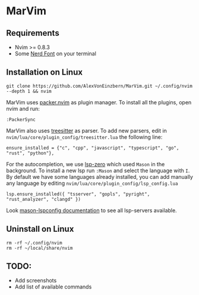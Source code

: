 # MarVim

## Requirements
- Nvim >= 0.8.3
- Some [Nerd Font](https://www.nerdfonts.com/) on your terminal

## Installation on Linux

```
git clone https://github.com/AlexVonEinzbern/MarVim.git ~/.config/nvim --depth 1 && nvim
```

MarVim uses [packer.nvim](https://github.com/wbthomason/packer.nvim) as plugin manager. To install all the plugins, open nvim and run:

```
:PackerSync
```
MarVim also uses [treesitter](https://tree-sitter.github.io/tree-sitter/) as parser. To add new parsers, edit in `nvim/lua/core/plugin_config/treesitter.lua` the following line:

```
ensure_installed = {"c", "cpp", "javascript", "typescript", "go", "rust", "python"},
```
For the autocompletion, we use [lsp-zero](https://github.com/VonHeikemen/lsp-zero.nvim) which used `Mason` in the background. To install a new lsp run `:Mason` and select the language with `I`. By default we have some languages already installed, you can add manually any language by editing `nvim/lua/core/plugin_config/lsp_config.lua`

```
lsp.ensure_installed({ "tsserver", "gopls", "pyright", "rust_analyzer", "clangd" })
```
Look [mason-lspconfig documentation](https://github.com/williamboman/mason-lspconfig.nvim#available-lsp-servers) to see all lsp-servers available.

## Uninstall on Linux

```
rm -rf ~/.config/nvim
rm -rf ~/local/share/nvim
```

## TODO:
- Add screenshots
- Add list of available commands
